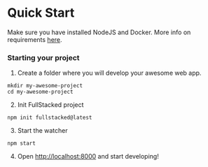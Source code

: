 # Quick Start

Make sure you have installed NodeJS and Docker. More info on requirements [here](./Requirements.md).

### Starting your project

1. Create a folder where you will develop your awesome web app.

```shell
mkdir my-awesome-project
cd my-awesome-project
```

2. Init FullStacked project

```shell
npm init fullstacked@latest
```

3. Start the watcher

```shell
npm start
```

4. Open [http://localhost:8000](http://localhost:8000/) and start developing!
